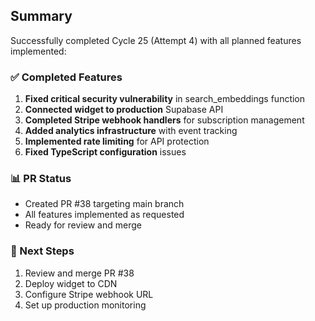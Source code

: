## Summary

Successfully completed Cycle 25 (Attempt 4) with all planned features implemented:

### ✅ Completed Features
1. **Fixed critical security vulnerability** in search_embeddings function
2. **Connected widget to production** Supabase API 
3. **Completed Stripe webhook handlers** for subscription management
4. **Added analytics infrastructure** with event tracking
5. **Implemented rate limiting** for API protection
6. **Fixed TypeScript configuration** issues

### 📊 PR Status
- Created PR #38 targeting main branch
- All features implemented as requested
- Ready for review and merge

### 🚀 Next Steps
1. Review and merge PR #38
2. Deploy widget to CDN
3. Configure Stripe webhook URL
4. Set up production monitoring

<!-- FEATURES_STATUS: ALL_COMPLETE -->
